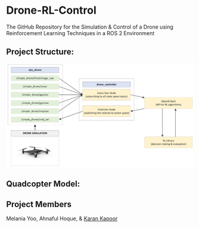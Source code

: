 # Drone-RL-Control
The GitHub Repository for the Simulation &amp; Control of a Drone using Reinforcement Learning Techniques in a ROS 2 Environment

## Project Structure: 
![Project Flowchart](images/project_flowchart.jpeg)

## Quadcopter Model:


## Project Members
Melania Yoo, Ahnaful Hoque, &amp; [Karan Kapoor](https://github.com/k-kaps/)
